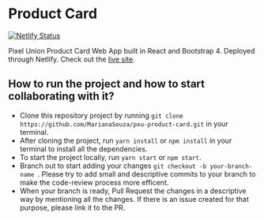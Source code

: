 # Product Card

[![Netlify Status](https://api.netlify.com/api/v1/badges/8a56dc74-2668-43f9-a201-981b0b56fc33/deploy-status)](https://app.netlify.com/sites/mariana-caldas-pxu/deploys)

Pixel Union Product Card Web App built in React and Bootstrap 4. Deployed through Netlify.
Check out the [live site](https://mariana-caldas-pxu.netlify.app/).

## How to run the project and how to start collaborating with it?

- Clone this repository project by running `git clone https://github.com/MarianaSouza/pxu-product-card.git` in your terminal.
- After cloning the project, run `yarn install` or `npm install` in your terminal to install all the dependencies.
- To start the project locally, run `yarn start` or `npm start`.
- Branch out to start adding your changes `git checkout -b your-branch-name `. Please try to add small and descriptive commits to your branch to make the code-review process more efficent.
- When your branch is ready, Pull Request the changes in a descriptive way by mentioning all the changes. If there is an issue created for that purpose, please link it to the PR.
